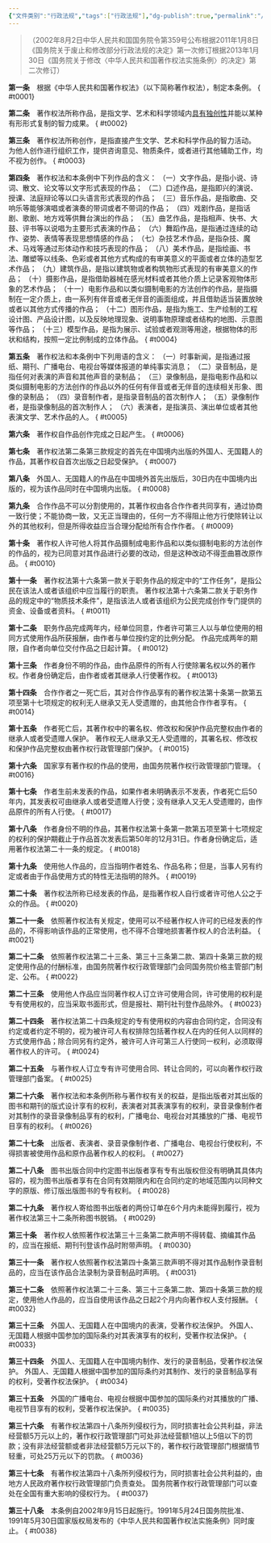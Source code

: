 ```yaml
---
{"文件类别":"行政法规","tags":["行政法规"],"dg-publish":true,"permalink":"/法条/行政法规/中华人民共和国著作权法实施条例（2013修订）/","dgPassFrontmatter":true}
---
```



>（2002年8月2日中华人民共和国国务院令第359号公布根据2011年1月8日《国务院关于废止和修改部分行政法规的决定》第一次修订根据2013年1月30日《国务院关于修改〈中华人民共和国著作权法实施条例〉的决定》第二次修订）

**第一条**　根据《中华人民共和国著作权法》（以下简称著作权法），制定本条例。
{ #t0001}


**第二条**　著作权法所称作品，是指文学、艺术和科学领域内<u>具有独创性</u>并能以某种有形形式复制的智力成果。
{ #t0002}


**第三条**　著作权法所称创作，是指直接产生文学、艺术和科学作品的智力活动。
为他人创作进行组织工作，提供咨询意见、物质条件，或者进行其他辅助工作，均不视为创作。
{ #t0003}


**第四条**　著作权法和本条例中下列作品的含义：
（一）文字作品，是指小说、诗词、散文、论文等以文字形式表现的作品；
（二）口述作品，是指即兴的演说、授课、法庭辩论等以口头语言形式表现的作品；
（三）音乐作品，是指歌曲、交响乐等能够演唱或者演奏的带词或者不带词的作品；
（四）戏剧作品，是指话剧、歌剧、地方戏等供舞台演出的作品；
（五）曲艺作品，是指相声、快书、大鼓、评书等以说唱为主要形式表演的作品；
（六）舞蹈作品，是指通过连续的动作、姿势、表情等表现思想情感的作品；
（七）杂技艺术作品，是指杂技、魔术、马戏等通过形体动作和技巧表现的作品；
（八）美术作品，是指绘画、书法、雕塑等以线条、色彩或者其他方式构成的有审美意义的平面或者立体的造型艺术作品；
（九）建筑作品，是指以建筑物或者构筑物形式表现的有审美意义的作品；
（十）摄影作品，是指借助器械在感光材料或者其他介质上记录客观物体形象的艺术作品；
（十一）电影作品和以类似摄制电影的方法创作的作品，是指摄制在一定介质上，由一系列有伴音或者无伴音的画面组成，并且借助适当装置放映或者以其他方式传播的作品；
（十二）图形作品，是指为施工、生产绘制的工程设计图、产品设计图，以及反映地理现象、说明事物原理或者结构的地图、示意图等作品；
（十三）模型作品，是指为展示、试验或者观测等用途，根据物体的形状和结构，按照一定比例制成的立体作品。
{ #t0004}


**第五条**　著作权法和本条例中下列用语的含义：
（一）时事新闻，是指通过报纸、期刊、广播电台、电视台等媒体报道的单纯事实消息；
（二）录音制品，是指任何对表演的声音和其他声音的录制品；
（三）录像制品，是指电影作品和以类似摄制电影的方法创作的作品以外的任何有伴音或者无伴音的连续相关形象、图像的录制品；
（四）录音制作者，是指录音制品的首次制作人；
（五）录像制作者，是指录像制品的首次制作人；
（六）表演者，是指演员、演出单位或者其他表演文学、艺术作品的人。
{ #t0005}


**第六条**　著作权自作品创作完成之日起产生。
{ #t0006}


**第七条**　著作权法第二条第三款规定的首先在中国境内出版的外国人、无国籍人的作品，其著作权自首次出版之日起受保护。
{ #t0007}


**第八条**　外国人、无国籍人的作品在中国境外首先出版后，30日内在中国境内出版的，视为该作品同时在中国境内出版。
{ #t0008}


**第九条**　合作作品不可以分割使用的，其著作权由各合作作者共同享有，通过协商一致行使；不能协商一致，又无正当理由的，任何一方不得阻止他方行使除转让以外的其他权利，但是所得收益应当合理分配给所有合作作者。
{ #t0009}


**第十条**　著作权人许可他人将其作品摄制成电影作品和以类似摄制电影的方法创作的作品的，视为已同意对其作品进行必要的改动，但是这种改动不得歪曲篡改原作品。
{ #t0010}


**第十一条**　著作权法第十六条第一款关于职务作品的规定中的“工作任务”，是指公民在该法人或者该组织中应当履行的职责。
著作权法第十六条第二款关于职务作品的规定中的“物质技术条件”，是指该法人或者该组织为公民完成创作专门提供的资金、设备或者资料。
{ #t0011}


**第十二条**　职务作品完成两年内，经单位同意，作者许可第三人以与单位使用的相同方式使用作品所获报酬，由作者与单位按约定的比例分配。
作品完成两年的期限，自作者向单位交付作品之日起计算。
{ #t0012}


**第十三条**　作者身份不明的作品，由作品原件的所有人行使除署名权以外的著作权。作者身份确定后，由作者或者其继承人行使著作权。
{ #t0013}


**第十四条**　合作作者之一死亡后，其对合作作品享有的著作权法第十条第一款第五项至第十七项规定的权利无人继承又无人受遗赠的，由其他合作作者享有。
{ #t0014}


**第十五条**　作者死亡后，其著作权中的署名权、修改权和保护作品完整权由作者的继承人或者受遗赠人保护。
著作权无人继承又无人受遗赠的，其署名权、修改权和保护作品完整权由著作权行政管理部门保护。
{ #t0015}


**第十六条**　国家享有著作权的作品的使用，由国务院著作权行政管理部门管理。
{ #t0016}


**第十七条**　作者生前未发表的作品，如果作者未明确表示不发表，作者死亡后50年内，其发表权可由继承人或者受遗赠人行使；没有继承人又无人受遗赠的，由作品原件的所有人行使。
{ #t0017}


**第十八条**　作者身份不明的作品，其著作权法第十条第一款第五项至第十七项规定的权利的保护期截止于作品首次发表后第50年的12月31日。作者身份确定后，适用著作权法第二十一条的规定。
{ #t0018}


**第十九条**　使用他人作品的，应当指明作者姓名、作品名称；但是，当事人另有约定或者由于作品使用方式的特性无法指明的除外。
{ #t0019}


**第二十条**　著作权法所称已经发表的作品，是指著作权人自行或者许可他人公之于众的作品。
{ #t0020}


**第二十一条**　依照著作权法有关规定，使用可以不经著作权人许可的已经发表的作品的，不得影响该作品的正常使用，也不得不合理地损害著作权人的合法利益。
{ #t0021}


**第二十二条**　依照著作权法第二十三条、第三十三条第二款、第四十条第三款的规定使用作品的付酬标准，由国务院著作权行政管理部门会同国务院价格主管部门制定、公布。
{ #t0022}


**第二十三条**　使用他人作品应当同著作权人订立许可使用合同，许可使用的权利是专有使用权的，应当采取书面形式，但是报社、期刊社刊登作品除外。
{ #t0023}


**第二十四条**　著作权法第二十四条规定的专有使用权的内容由合同约定，合同没有约定或者约定不明的，视为被许可人有权排除包括著作权人在内的任何人以同样的方式使用作品；除合同另有约定外，被许可人许可第三人行使同一权利，必须取得著作权人的许可。
{ #t0024}


**第二十五条**　与著作权人订立专有许可使用合同、转让合同的，可以向著作权行政管理部门备案。
{ #t0025}


**第二十六条**　著作权法和本条例所称与著作权有关的权益，是指出版者对其出版的图书和期刊的版式设计享有的权利，表演者对其表演享有的权利，录音录像制作者对其制作的录音录像制品享有的权利，广播电台、电视台对其播放的广播、电视节目享有的权利。
{ #t0026}


**第二十七条**　出版者、表演者、录音录像制作者、广播电台、电视台行使权利，不得损害被使用作品和原作品著作权人的权利。
{ #t0027}


**第二十八条**　图书出版合同中约定图书出版者享有专有出版权但没有明确其具体内容的，视为图书出版者享有在合同有效期限内和在合同约定的地域范围内以同种文字的原版、修订版出版图书的专有权利。
{ #t0028}


**第二十九条**　著作权人寄给图书出版者的两份订单在6个月内未能得到履行，视为著作权法第三十二条所称图书脱销。
{ #t0029}


**第三十条**　著作权人依照著作权法第三十三条第二款声明不得转载、摘编其作品的，应当在报纸、期刊刊登该作品时附带声明。
{ #t0030}


**第三十一条**　著作权人依照著作权法第四十条第三款声明不得对其作品制作录音制品的，应当在该作品合法录制为录音制品时声明。
{ #t0031}


**第三十二条**　依照著作权法第二十三条、第三十三条第二款、第四十条第三款的规定，使用他人作品的，应当自使用该作品之日起2个月内向著作权人支付报酬。
{ #t0032}


**第三十三条**　外国人、无国籍人在中国境内的表演，受著作权法保护。
外国人、无国籍人根据中国参加的国际条约对其表演享有的权利，受著作权法保护。
{ #t0033}


**第三十四条**　外国人、无国籍人在中国境内制作、发行的录音制品，受著作权法保护。
外国人、无国籍人根据中国参加的国际条约对其制作、发行的录音制品享有的权利，受著作权法保护。
{ #t0034}


**第三十五条**　外国的广播电台、电视台根据中国参加的国际条约对其播放的广播、电视节目享有的权利，受著作权法保护。
{ #t0035}


**第三十六条**　有著作权法第四十八条所列侵权行为，同时损害社会公共利益，非法经营额5万元以上的，著作权行政管理部门可处非法经营额1倍以上5倍以下的罚款；没有非法经营额或者非法经营额5万元以下的，著作权行政管理部门根据情节轻重，可处25万元以下的罚款。
{ #t0036}


**第三十七条**　有著作权法第四十八条所列侵权行为，同时损害社会公共利益的，由地方人民政府著作权行政管理部门负责查处。
国务院著作权行政管理部门可以查处在全国有重大影响的侵权行为。
{ #t0037}


**第三十八条**　本条例自2002年9月15日起施行。1991年5月24日国务院批准、1991年5月30日国家版权局发布的《中华人民共和国著作权法实施条例》同时废止。
{ #t0038}
